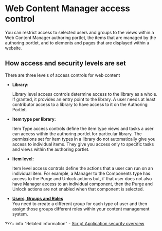 # Web Content Manager access control

You can restrict access to selected users and groups to the views within a Web Content Manager authoring portlet, the items that are managed by the authoring portlet, and to elements and pages that are displayed within a website.

## How access and security levels are set

There are three levels of access controls for web content

-   **Library:**

    Library level access controls determine access to the library as a whole. If granted, it provides an entry point to the library. A user needs at least contributor access to a library to have access to it on the Authoring Portlet.


-   **Item type per library:**

    Item Type access controls define the item type views and tasks a user can access within the authoring portlet for particular library. The permissions set for item types in a library do not automatically give you access to individual items. They give you access only to specific tasks and views within the authoring portlet.


-   **Item level:**

    Item level access controls define the actions that a user can run on an individual item. For example, a Manager to the Components type has access to the Purge and Unlock actions but, if that user does not also have Manager access to an individual component, then the Purge and Unlock actions are not enabled when that component is selected.


-   **[Users, Groups and Roles](../wcm_security/wcm_cms_access/)**  
You need to create a different group for each type of user and then assign those groups different roles within your content management system.


???+ info "Related information"
    - [Script Application security overview](../../../../../../../extend_dx/script_application/script_application_security/index.md)

